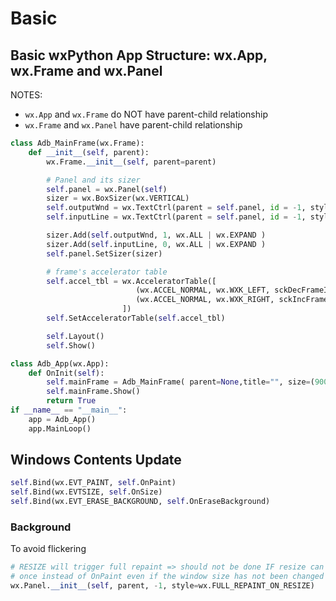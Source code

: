 # Basic

## Basic wxPython App Structure: wx.App, wx.Frame and wx.Panel

NOTES:
* `wx.App` and `wx.Frame` do NOT have parent-child relationship
* `wx.Frame` and `wx.Panel` have parent-child relationship

```python
class Adb_MainFrame(wx.Frame):
    def __init__(self, parent):
        wx.Frame.__init__(self, parent=parent)

        # Panel and its sizer
        self.panel = wx.Panel(self)
        sizer = wx.BoxSizer(wx.VERTICAL)
        self.outputWnd = wx.TextCtrl(parent = self.panel, id = -1, style = wx.TE_MULTILINE|wx.TE_READONLY|wx.TE_AUTO_URL)
        self.inputLine = wx.TextCtrl(parent = self.panel, id = -1, style=wx.TE_PROCESS_ENTER)

        sizer.Add(self.outputWnd, 1, wx.ALL | wx.EXPAND )
        sizer.Add(self.inputLine, 0, wx.ALL | wx.EXPAND )
        self.panel.SetSizer(sizer)

        # frame's accelerator table
        self.accel_tbl = wx.AcceleratorTable([
                            (wx.ACCEL_NORMAL, wx.WXK_LEFT, sckDecFrameIdx),
                            (wx.ACCEL_NORMAL, wx.WXK_RIGHT, sckIncFrameIdx),
                         ])
        self.SetAcceleratorTable(self.accel_tbl)

        self.Layout()
        self.Show()

class Adb_App(wx.App):
    def OnInit(self):
        self.mainFrame = Adb_MainFrame( parent=None,title="", size=(900, 700))
        self.mainFrame.Show()
        return True
if __name__ == "__main__":
    app = Adb_App()
    app.MainLoop()
```

## Windows Contents Update

```python
self.Bind(wx.EVT_PAINT, self.OnPaint)
self.Bind(wx.EVTSIZE, self.OnSize)
self.Bind(wx.EVT_ERASE_BACKGROUND, self.OnEraseBackground)
```

### Background
To avoid flickering
```python
# RESIZE will trigger full repaint => should not be done IF resize can be handled
# once instead of OnPaint even if the window size has not been changed
wx.Panel.__init__(self, parent, -1, style=wx.FULL_REPAINT_ON_RESIZE)
```
